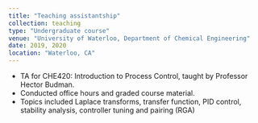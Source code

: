 ```yaml
---
title: "Teaching assistantship"
collection: teaching
type: "Undergraduate course"
venue: "University of Waterloo, Department of Chemical Engineering"
date: 2019, 2020
location: "Waterloo, CA"
---
```

- TA for CHE420: Introduction to Process Control, taught by Professor Hector Budman.<br/>
- Conducted office hours and graded course material.
- Topics included Laplace transforms, transfer function, PID control, stability analysis, controller tuning and pairing (RGA)

